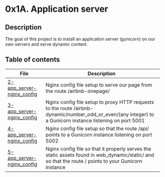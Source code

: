 # 0x1A. Application server

## Description
The goal of this project is to install an application server (gunicorn) on our own servers and serve dynamic content.

## Table of contents
File | Description
---- | -----------
[2-app_server-nginx_config](./2-app_server-nginx_config) | Nginx config file setup to serve our page from the route /airbnb-onepage/
[3-app_server-nginx_config](./3-app_server-nginx_config) | Nginx config file setup to proxy HTTP requests to the route /airbnb-dynamic/number_odd_or_even/(any integer) to a Gunicorn instance listening on port 5001
[4-app_server-nginx_config](./4-app_server-nginx_config) | Nginx config file setup so that the route /api/ points to a Gunicorn instance listening on port 5002
[5-app_server-nginx_config](./5-app_server-nginx_config) | Nginx config file  so that it properly serves the static assets found in web_dynamic/static/ and so that the route / points to your Gunicorn instance
